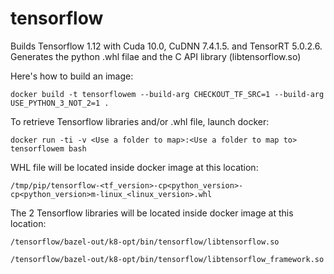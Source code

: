 # tensorflow

Builds Tensorflow 1.12 with Cuda 10.0, CuDNN 7.4.1.5. and TensorRT 5.0.2.6. Generates the python .whl filae and the C API library (libtensorflow.so)

Here's how to build an image:

```docker build -t tensorflowem --build-arg CHECKOUT_TF_SRC=1 --build-arg USE_PYTHON_3_NOT_2=1 .```

To retrieve Tensorflow libraries and/or .whl file, launch docker:

```docker run -ti -v <Use a folder to map>:<Use a folder to map to> tensorflowem bash```

WHL file will be located inside docker image at this location:

```/tmp/pip/tensorflow-<tf_version>-cp<python_version>-cp<python_version>m-linux_<linux_version>.whl```

The 2 Tensorflow libraries will be located inside docker image at this location:

```/tensorflow/bazel-out/k8-opt/bin/tensorflow/libtensorflow.so```

```/tensorflow/bazel-out/k8-opt/bin/tensorflow/libtensorflow_framework.so```
